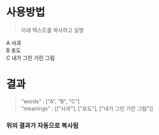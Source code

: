 # 사용방법
> 아래 텍스트를 복사하고 실행

A 사과<br>
B 포도<br>
C 내가 그린 기린 그림

# 결과
> "words" : ["A", "B", "C"]<br>
"meanings" : [["사과"], ["포도"], ["내가 그린 기린 그림"]]
### 위의 결과가 자동으로 복사됨